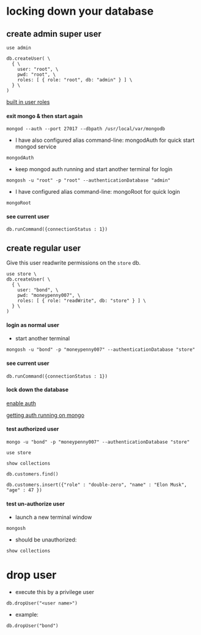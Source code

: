 # locking down your database

## create admin super user

```shell
use admin
```

```shell
db.createUser( \
  { \
    user: "root", \
    pwd: "root", \
    roles: [ { role: "root", db: "admin" } ] \
  } \
)
```

[built in user roles](https://docs.mongodb.com/manual/reference/built-in-roles/)

#### exit mongo & then start again
```shell
mongod --auth --port 27017 --dbpath /usr/local/var/mongodb
```
- I have also configured alias command-line: mongodAuth for quick start mongod service
```shell
mongodAuth
```
- keep mongod auth running and start another terminal for login
```shell
mongosh -u "root" -p "root" --authenticationDatabase "admin"
```
- I have configured alias command-line: mongoRoot for quick login
```shell
mongoRoot
```

#### see current user

```shell
db.runCommand({connectionStatus : 1})
```

## create regular user
Give this user readwrite permissions on the ```store``` db.

```shell
use store \
db.createUser( \
  { \
    user: "bond", \
    pwd: "moneypenny007", \
    roles: [ { role: "readWrite", db: "store" } ] \
  } \
)
```

#### login as normal user
- start another terminal

```shell
mongosh -u "bond" -p "moneypenny007" --authenticationDatabase "store"
```

#### see current user

```shell
db.runCommand({connectionStatus : 1})
```

#### lock down the database

[enable auth](https://docs.mongodb.com/master/tutorial/enable-authentication/)

[getting auth running on mongo](https://docs.mongodb.com/manual/tutorial/enable-authentication/)

#### test authorized user

```shell
mongo -u "bond" -p "moneypenny007" --authenticationDatabase "store"
```

```shell
use store
```

```shell
show collections
```

```shell
db.customers.find()
```

```shell
db.customers.insert({"role" : "double-zero", "name" : "Elon Musk", "age" : 47 })
```

#### test un-authorize user

- launch a new terminal window

```shell
mongosh
```

- should be unauthorized:
```shell
show collections
```

# drop user
- execute this by a privilege user
```shell
db.dropUser("<user name>")
```
- example:
```shell
db.dropUser("bond")
```